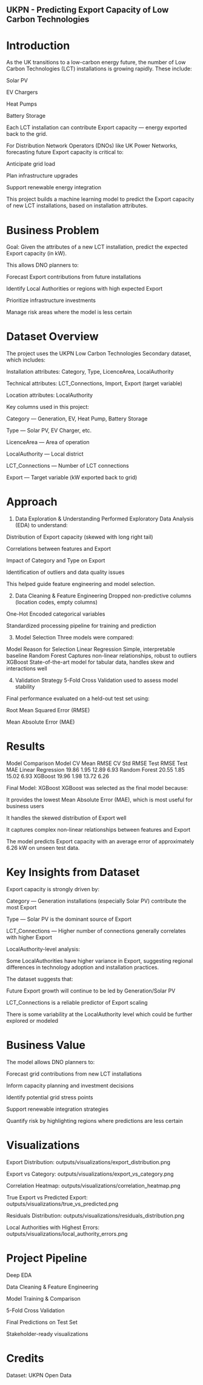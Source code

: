 ## UKPN - Predicting Export Capacity of Low Carbon Technologies

# Introduction
As the UK transitions to a low-carbon energy future, the number of Low Carbon Technologies (LCT) installations is growing rapidly. These include:

Solar PV

EV Chargers

Heat Pumps

Battery Storage

Each LCT installation can contribute Export capacity — energy exported back to the grid.

For Distribution Network Operators (DNOs) like UK Power Networks, forecasting future Export capacity is critical to:

Anticipate grid load

Plan infrastructure upgrades

Support renewable energy integration

This project builds a machine learning model to predict the Export capacity of new LCT installations, based on installation attributes.

# Business Problem
Goal:
Given the attributes of a new LCT installation, predict the expected Export capacity (in kW).

This allows DNO planners to:

Forecast Export contributions from future installations

Identify Local Authorities or regions with high expected Export

Prioritize infrastructure investments

Manage risk areas where the model is less certain

# Dataset Overview
The project uses the UKPN Low Carbon Technologies Secondary dataset, which includes:

Installation attributes: Category, Type, LicenceArea, LocalAuthority

Technical attributes: LCT_Connections, Import, Export (target variable)

Location attributes: LocalAuthority

Key columns used in this project:

Category — Generation, EV, Heat Pump, Battery Storage

Type — Solar PV, EV Charger, etc.

LicenceArea — Area of operation

LocalAuthority — Local district

LCT_Connections — Number of LCT connections

Export — Target variable (kW exported back to grid)

# Approach
1. Data Exploration & Understanding
Performed Exploratory Data Analysis (EDA) to understand:

Distribution of Export capacity (skewed with long right tail)

Correlations between features and Export

Impact of Category and Type on Export

Identification of outliers and data quality issues

This helped guide feature engineering and model selection.

2. Data Cleaning & Feature Engineering
Dropped non-predictive columns (location codes, empty columns)

One-Hot Encoded categorical variables

Standardized processing pipeline for training and prediction

3. Model Selection
Three models were compared:

Model	Reason for Selection
Linear Regression	Simple, interpretable baseline
Random Forest	Captures non-linear relationships, robust to outliers
XGBoost	State-of-the-art model for tabular data, handles skew and interactions well

4. Validation Strategy
5-Fold Cross Validation used to assess model stability

Final performance evaluated on a held-out test set using:

Root Mean Squared Error (RMSE)

Mean Absolute Error (MAE)

# Results
Model Comparison
Model	CV Mean RMSE	CV Std RMSE	Test RMSE	Test MAE
Linear Regression	19.86	1.95	12.89	6.93
Random Forest	20.55	1.85	15.02	6.93
XGBoost	19.96	1.98	13.72	6.26

Final Model: XGBoost
XGBoost was selected as the final model because:

It provides the lowest Mean Absolute Error (MAE), which is most useful for business users

It handles the skewed distribution of Export well

It captures complex non-linear relationships between features and Export

The model predicts Export capacity with an average error of approximately 6.26 kW on unseen test data.

# Key Insights from Dataset
Export capacity is strongly driven by:

Category — Generation installations (especially Solar PV) contribute the most Export

Type — Solar PV is the dominant source of Export

LCT_Connections — Higher number of connections generally correlates with higher Export

LocalAuthority-level analysis:

Some LocalAuthorities have higher variance in Export, suggesting regional differences in technology adoption and installation practices.

The dataset suggests that:

Future Export growth will continue to be led by Generation/Solar PV

LCT_Connections is a reliable predictor of Export scaling

There is some variability at the LocalAuthority level which could be further explored or modeled

# Business Value
The model allows DNO planners to:

Forecast grid contributions from new LCT installations

Inform capacity planning and investment decisions

Identify potential grid stress points

Support renewable integration strategies

Quantify risk by highlighting regions where predictions are less certain

# Visualizations
Export Distribution:
outputs/visualizations/export_distribution.png

Export vs Category:
outputs/visualizations/export_vs_category.png

Correlation Heatmap:
outputs/visualizations/correlation_heatmap.png

True Export vs Predicted Export:
outputs/visualizations/true_vs_predicted.png

Residuals Distribution:
outputs/visualizations/residuals_distribution.png

Local Authorities with Highest Errors:
outputs/visualizations/local_authority_errors.png

# Project Pipeline
Deep EDA

Data Cleaning & Feature Engineering

Model Training & Comparison

5-Fold Cross Validation

Final Predictions on Test Set

Stakeholder-ready visualizations

# Credits
Dataset: UKPN Open Data

